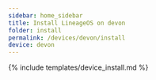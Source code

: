 ```yaml
---
sidebar: home_sidebar
title: Install LineageOS on devon
folder: install
permalink: /devices/devon/install
device: devon
---
```

{% include templates/device_install.md %}
